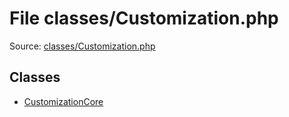 File classes/Customization.php
=========

Source: [classes/Customization.php](https://github.com/PrestaShop/PrestaShop/blob/1.5.6.3/classes/Customization.php)


Classes
-------

* [CustomizationCore](class.CustomizationCore.md)

